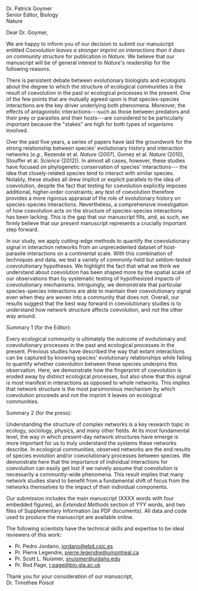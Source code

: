 Dr. Patrick Goymer   
Senior Editor, Biology   
Nature

Dear Dr. Goymer,

We are happy to inform you of our decision to submit our manuscript
entitled *Coevolution leaves a stronger imprint on interactions than it
does on community structure* for publication in *Nature*. We believe that
our manuscript will be of general interest to *Nature*'s readership for the
following reasons.

There is persistent debate between evolutionary biologists and ecologists about
the degree to which the structure of ecological communities is the result of
coevolution in the past or ecological processes in the present. One of the few
points that are mutually agreed upon is that species-species interactions are
the key driver underlying both phenomena. Moreover, the effects of
antagonistic interactions---such as those between predators and their prey
or parasites and their hosts---are considered to be particularly important
because the "stakes" are high for both types of organisms involved.

Over the past five years, a series of papers have laid the groundwork for the
strong relationship between species' evolutionary history and interaction
networks (*e.g.*, Rezende et al. *Nature* (2007), Gomez et al. *Nature*
(2010), Stouffer et al. *Science* (2012)). In almost all cases, however, these
studies have focused on phylogenetic conservation of species' interactions---
the idea that closely-related species tend to interact with similar species.
Notably, these studies all drew implicit or explicit parallels to the idea of
coevolution, despite the fact that testing for coevolution explicitly imposes
additional, higher-order constraints; any test of coevolution therefore
provides a more rigorous appraisal of the role of evolutionary history on
species-species interactions. Nevertheless, a comprehensive investigation of
how coevolution acts on the structure of species-species interactions has been
lacking. This is the gap that our manuscript fills, and, as such, we firmly
believe that our present manuscript represents a crucially important step
forward.

In our study, we apply cutting-edge methods to quantify the coevolutionary
signal in interaction networks from an unprecedented dataset of host-parasite
interactions on a continental scale. With this combination of techniques and
data, we test a variety of commonly-held but seldom-tested coevolutionary
hypotheses. We highlight the fact that what we think we understand about
coevolution has been shaped more by the spatial scale of our observations
than by systematic testing of hypothesized impacts of coevolutionary
mechanisms. Intriguingly, we demonstrate that particular species-species
interactions are able to maintain their coevolutionary signal even when they
are woven into a community that does not. Overall, our results suggest that
the best way forward in coevolutionary studies is to understand how network
structure affects coevolution, and *not* the other way around.

Summary 1 (for the Editor):

Every ecological community is ultimately the outcome of evolutionary
and coevolutionary processes in the past and ecological processes in the
present. Previous studies have described the way that extant interactions
can be captured by knowing species' evolutionary relationships while
failing to quantify whether coevolution between these species underpins
this observation.  Here, we demonstrate how the fingerprint of coevolution
is eroded away by distinct ecological processes, but also show that this
signal is most manifest in interactions as opposed to whole networks. This
implies that network structure is the most parsimonious mechanism by which
coevolution proceeds and not the imprint it leaves on ecological communities.

Summary 2 (for the press):

Understanding the structure of complex networks is a key research topic in
ecology, sociology, physics, and many other fields. At its most fundamental
level, the way in which present-day network structures have emerge is more
important for us to truly understand the systems these networks describe. In
ecological communities, observed networks are the end results of species
evolution and/or coevolutionary processes between species.  We demonstrate
here that the importance of individual interactions for coevolution can
easily get lost if we naively assume that coevolution is necessarily a
community-wide phenomena. This result implies that many network studies
stand to benefit from a fundamental shift of focus from the networks
themselves to the impact of their individual components.

Our submission includes the main manuscript (XXXX words with four embedded
figures), an *Extended Methods* section of YYY words, and two files of
Supplementary Information (as PDF documents). All data and code used to
produce the manuscript are available online.

The following scientists have the technical skills and expertise to be ideal
reviewers of this work:

- Pr. Pedro Jordano, jordano@ebd.csic.es
- Pr. Pierre Legendre, pierre.legendre@umontreal.ca
- Pr. Scott L. Nuismer, snuismer@uidaho.edu
- Pr. Rod Page, r.page@bio.gla.ac.uk

Thank you for your consideration of our manuscript,   
Dr. Timothee Poisot
